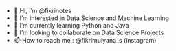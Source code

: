 - 👋 Hi, I’m @fikrinotes
- 👀 I’m interested in Data Science and Machine Learning
- 🌱 I’m currently learning Python and Java
- 💞️ I’m looking to collaborate on Data Science Projects 
- 📫 How to reach me : @fikrimulyana_s (instagram)

<!---
fikrinotes/fikrinotes is a ✨ special ✨ repository because its `README.md` (this file) appears on your GitHub profile.
You can click the Preview link to take a look at your changes.
--->
